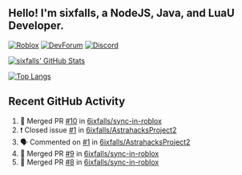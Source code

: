 ## Hello! I'm sixfalls, a NodeJS, Java, and LuaU Developer.

[![Roblox](https://img.shields.io/badge/dynamic/json?color=red&label=Roblox&query=count&suffix=%20Followers&url=https%3A%2F%2Ffriends.roblox.com%2Fv1%2Fusers%2F193632792%2Ffollowers%2Fcount&style=for-the-badge&logo=Roblox)](https://www.roblox.com/users/193632792/profile)
[![DevForum](https://img.shields.io/badge/dynamic/json?color=9cf&label=DevForum&query=user.profile_view_count&suffix=%20Views&url=https%3A%2F%2Fdevforum.roblox.com%2Fu%2Fsixfalls.json&style=for-the-badge&logo=Roblox)](https://devforum.roblox.com/u/sixfalls/summary)
[![Discord](https://img.shields.io/badge/Discord-Profile-blue?style=for-the-badge&logo=Discord&logoColor=white)](https://discord.com/users/303173495918034945)

[![sixfalls' GitHub Stats](https://github-readme-stats.vercel.app/api?username=6ixfalls&theme=github_dark&hide_border=true)](https://github.com/anuraghazra/github-readme-stats)

[![Top Langs](https://github-readme-stats.vercel.app/api/top-langs/?username=6ixfalls&theme=github_dark&hide_border=true)](https://github.com/anuraghazra/github-readme-stats)

## Recent GitHub Activity
<!--START_SECTION:activity-->
1. 🎉 Merged PR [#10](https://github.com/6ixfalls/sync-in-roblox/pull/10) in [6ixfalls/sync-in-roblox](https://github.com/6ixfalls/sync-in-roblox)
2. ❗️ Closed issue [#1](https://github.com/6ixfalls/AstrahacksProject2/issues/1) in [6ixfalls/AstrahacksProject2](https://github.com/6ixfalls/AstrahacksProject2)
3. 🗣 Commented on [#1](https://github.com/6ixfalls/AstrahacksProject2/issues/1) in [6ixfalls/AstrahacksProject2](https://github.com/6ixfalls/AstrahacksProject2)
4. 🎉 Merged PR [#9](https://github.com/6ixfalls/sync-in-roblox/pull/9) in [6ixfalls/sync-in-roblox](https://github.com/6ixfalls/sync-in-roblox)
5. 🎉 Merged PR [#8](https://github.com/6ixfalls/sync-in-roblox/pull/8) in [6ixfalls/sync-in-roblox](https://github.com/6ixfalls/sync-in-roblox)
<!--END_SECTION:activity-->
